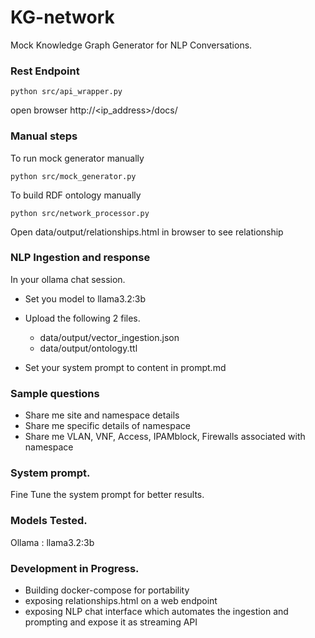 # KG-network

Mock Knowledge Graph Generator for NLP Conversations.

### Rest Endpoint
```
python src/api_wrapper.py 
```
open browser http://<ip_address>/docs/

### Manual steps
To run mock generator manually
```
python src/mock_generator.py
```

To build RDF ontology  manually
```
python src/network_processor.py
```

Open data/output/relationships.html in browser to see relationship


### NLP Ingestion and response
In your ollama chat session.

* Set you model to llama3.2:3b

* Upload the following 2 files.
  -  data/output/vector_ingestion.json
  -  data/output/ontology.ttl

* Set your system prompt to content in prompt.md

### Sample questions 
* Share me site and namespace details
* Share me specific details of namespace <id>
* Share me VLAN, VNF, Access, IPAMblock, Firewalls associated with namespace <id>

### System prompt.
Fine Tune the system prompt for better results.

### Models Tested.
Ollama : llama3.2:3b


### Development in Progress. 
* Building docker-compose for portability
* exposing relationships.html on a web endpoint
* exposing NLP chat interface which automates the ingestion and prompting and expose it as streaming API
 
